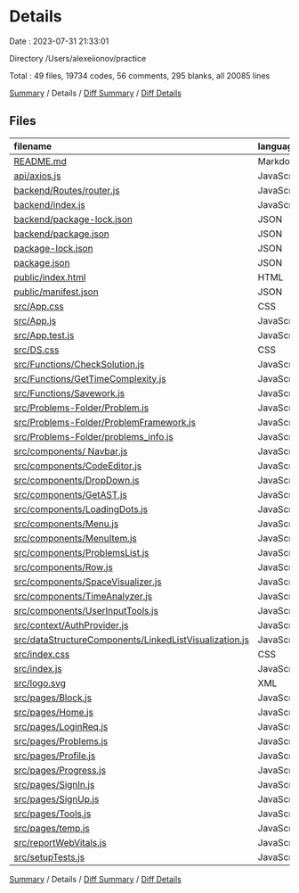 # Details

Date : 2023-07-31 21:33:01

Directory /Users/alexeiionov/practice

Total : 49 files,  19734 codes, 56 comments, 295 blanks, all 20085 lines

[Summary](results.md) / Details / [Diff Summary](diff.md) / [Diff Details](diff-details.md)

## Files
| filename | language | code | comment | blank | total |
| :--- | :--- | ---: | ---: | ---: | ---: |
| [README.md](/README.md) | Markdown | 38 | 0 | 33 | 71 |
| [api/axios.js](/api/axios.js) | JavaScript | 4 | 0 | 1 | 5 |
| [backend/Routes/router.js](/backend/Routes/router.js) | JavaScript | 44 | 13 | 17 | 74 |
| [backend/index.js](/backend/index.js) | JavaScript | 18 | 0 | 8 | 26 |
| [backend/package-lock.json](/backend/package-lock.json) | JSON | 759 | 0 | 1 | 760 |
| [backend/package.json](/backend/package.json) | JSON | 20 | 0 | 1 | 21 |
| [package-lock.json](/package-lock.json) | JSON | 17,639 | 0 | 1 | 17,640 |
| [package.json](/package.json) | JSON | 48 | 0 | 1 | 49 |
| [public/index.html](/public/index.html) | HTML | 20 | 23 | 1 | 44 |
| [public/manifest.json](/public/manifest.json) | JSON | 25 | 0 | 1 | 26 |
| [src/App.css](/src/App.css) | CSS | 33 | 0 | 6 | 39 |
| [src/App.js](/src/App.js) | JavaScript | 34 | 0 | 11 | 45 |
| [src/App.test.js](/src/App.test.js) | JavaScript | 7 | 0 | 2 | 9 |
| [src/DS.css](/src/DS.css) | CSS | 11 | 1 | 1 | 13 |
| [src/Functions/CheckSolution.js](/src/Functions/CheckSolution.js) | JavaScript | 22 | 2 | 5 | 29 |
| [src/Functions/GetTimeComplexity.js](/src/Functions/GetTimeComplexity.js) | JavaScript | 18 | 0 | 2 | 20 |
| [src/Functions/Savework.js](/src/Functions/Savework.js) | JavaScript | 9 | 1 | 2 | 12 |
| [src/Problems-Folder/Problem.js](/src/Problems-Folder/Problem.js) | JavaScript | 21 | 0 | 6 | 27 |
| [src/Problems-Folder/ProblemFramework.js](/src/Problems-Folder/ProblemFramework.js) | JavaScript | 56 | 2 | 7 | 65 |
| [src/Problems-Folder/problems_info.js](/src/Problems-Folder/problems_info.js) | JavaScript | 24 | 0 | 2 | 26 |
| [src/components/ Navbar.js](/src/components/%20Navbar.js) | JavaScript | 31 | 0 | 12 | 43 |
| [src/components/CodeEditor.js](/src/components/CodeEditor.js) | JavaScript | 27 | 1 | 9 | 37 |
| [src/components/DropDown.js](/src/components/DropDown.js) | JavaScript | 20 | 0 | 4 | 24 |
| [src/components/GetAST.js](/src/components/GetAST.js) | JavaScript | 14 | 0 | 3 | 17 |
| [src/components/LoadingDots.js](/src/components/LoadingDots.js) | JavaScript | 11 | 0 | 3 | 14 |
| [src/components/Menu.js](/src/components/Menu.js) | JavaScript | 23 | 0 | 3 | 26 |
| [src/components/MenuItem.js](/src/components/MenuItem.js) | JavaScript | 10 | 0 | 3 | 13 |
| [src/components/ProblemsList.js](/src/components/ProblemsList.js) | JavaScript | 28 | 1 | 3 | 32 |
| [src/components/Row.js](/src/components/Row.js) | JavaScript | 9 | 0 | 4 | 13 |
| [src/components/SpaceVisualizer.js](/src/components/SpaceVisualizer.js) | JavaScript | 24 | 0 | 8 | 32 |
| [src/components/TimeAnalyzer.js](/src/components/TimeAnalyzer.js) | JavaScript | 30 | 0 | 10 | 40 |
| [src/components/UserInputTools.js](/src/components/UserInputTools.js) | JavaScript | 32 | 0 | 10 | 42 |
| [src/context/AuthProvider.js](/src/context/AuthProvider.js) | JavaScript | 17 | 0 | 8 | 25 |
| [src/dataStructureComponents/LinkedListVisualization.js](/src/dataStructureComponents/LinkedListVisualization.js) | JavaScript | 16 | 0 | 1 | 17 |
| [src/index.css](/src/index.css) | CSS | 141 | 1 | 28 | 170 |
| [src/index.js](/src/index.js) | JavaScript | 18 | 3 | 4 | 25 |
| [src/logo.svg](/src/logo.svg) | XML | 1 | 0 | 0 | 1 |
| [src/pages/Block.js](/src/pages/Block.js) | JavaScript | 10 | 0 | 4 | 14 |
| [src/pages/Home.js](/src/pages/Home.js) | JavaScript | 9 | 0 | 4 | 13 |
| [src/pages/LoginReq.js](/src/pages/LoginReq.js) | JavaScript | 9 | 0 | 3 | 12 |
| [src/pages/Problems.js](/src/pages/Problems.js) | JavaScript | 23 | 0 | 2 | 25 |
| [src/pages/Profile.js](/src/pages/Profile.js) | JavaScript | 25 | 0 | 6 | 31 |
| [src/pages/Progress.js](/src/pages/Progress.js) | JavaScript | 19 | 0 | 2 | 21 |
| [src/pages/SignIn.js](/src/pages/SignIn.js) | JavaScript | 105 | 0 | 16 | 121 |
| [src/pages/SignUp.js](/src/pages/SignUp.js) | JavaScript | 110 | 4 | 13 | 127 |
| [src/pages/Tools.js](/src/pages/Tools.js) | JavaScript | 45 | 0 | 8 | 53 |
| [src/pages/temp.js](/src/pages/temp.js) | JavaScript | 64 | 0 | 12 | 76 |
| [src/reportWebVitals.js](/src/reportWebVitals.js) | JavaScript | 12 | 0 | 2 | 14 |
| [src/setupTests.js](/src/setupTests.js) | JavaScript | 1 | 4 | 1 | 6 |

[Summary](results.md) / Details / [Diff Summary](diff.md) / [Diff Details](diff-details.md)